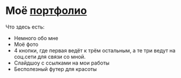 # Моё [портфолио](https://kllaz.github.io/Portfolio/)

Что здесь есть:
- Немного обо мне
- Моё фото
- 4 кнопки, где первая ведёт к трём остальным, а те три ведут на соц.сети для связи со мной.
- Слайдшоу с ссылками на мои работы
- Бесполезный футер для красоты
